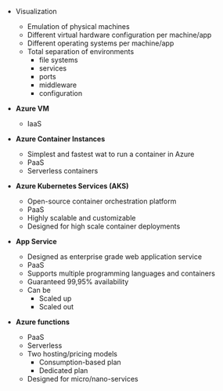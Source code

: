 - Visualization
    - Emulation of physical machines
    - Different virtual hardware configuration per machine/app
    - Different operating systems per machine/app
    - Total separation of environments
        - file systems
        - services
        - ports
        - middleware
        - configuration
        
- **Azure VM**
    - IaaS
    
- **Azure Container Instances**
    - Simplest and fastest wat to run a container in Azure
    - PaaS
    - Serverless containers
    
- **Azure Kubernetes Services (AKS)**
    - Open-source container orchestration platform
    - PaaS
    - Highly scalable and customizable
    - Designed for high scale container deployments
    
- **App Service**
    - Designed as enterprise grade web application service
    - PaaS
    - Supports multiple programming languages and containers
    - Guaranteed 99,95% availability
    - Can be
        - Scaled up
        - Scaled out

- **Azure functions**
    - PaaS
    - Serverless
    - Two hosting/pricing models
        - Consumption-based plan
        - Dedicated plan
    - Designed for micro/nano-services